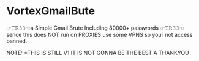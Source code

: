 # VortexGmailBute
☞𝚃𝚁𝟹𝟹☜a Simple Gmail Brute Including 80000+ passwords ☞𝚃𝚁𝟹𝟹☜
sence this does NOT run on PROXIES use some VPNS so your not access banned.
      
                  
  NOTE: *THIS IS STILL V1 IT IS NOT GONNA BE THE BEST A
    THANKYOU
